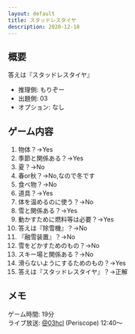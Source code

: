 ```yaml
---
layout: default
title: スタッドレスタイヤ
description: 2020-12-18
---
```


## 概要

答えは『スタッドレスタイヤ』

- 推理側: もりぞー
- 出題側: 03
- オプション: なし

## ゲーム内容

1. 物体？→Yes
2. 季節と関係ある？→Yes
3. 夏？→No
4. 春or秋？→No,なので冬です
5. 食べ物？→No
6. 道具？→Yes
7. 体を温めるのに使う？→No
8. 雪と関係ある？→Yes
9. 動かすために燃料等は必要？→Yes
10. 答えは『除雪機』？→No
11. 『融雪装置』？→No
12. 雪をどかすためのもの？→No
13. スキー場と関係ある？→No
14. 滑らないようにするためのもの？→Yes
15. 答えは『スタッドレスタイヤ』？→正解

## メモ

ゲーム時間: 19分  
ライブ放送: [@03hcl](https://www.periscope.tv/03hcl/1yoKMAORlRpKQ?t=12m40s) (Periscope) 12:40～
